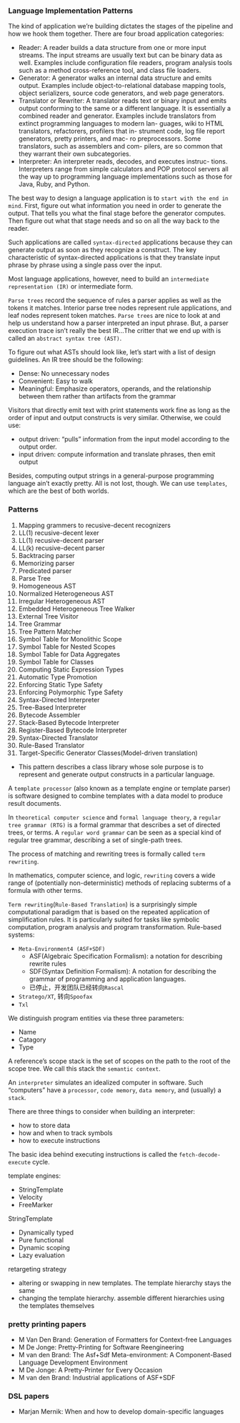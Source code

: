 ### Language Implementation Patterns
The kind of application we’re building dictates the stages of the pipeline and how we hook them together. There are four broad application categories:
- Reader: A reader builds a data structure from one or more input streams. The input streams are usually text but can be binary data as well. Examples include configuration file readers, program analysis tools such as a method cross-reference tool, and class file loaders.
- Generator: A generator walks an internal data structure and emits output. Examples include object-to-relational database mapping tools, object serializers, source code generators, and web page generators.
- Translator or Rewriter: A translator reads text or binary input and emits output conforming to the same or a different language. It is essentially a combined reader and generator. Examples include translators from extinct programming languages to modern lan- guages, wiki to HTML translators, refactorers, profilers that in- strument code, log file report generators, pretty printers, and mac- ro preprocessors. Some translators, such as assemblers and com- pilers, are so common that they warrant their own subcategories.
- Interpreter: An interpreter reads, decodes, and executes instruc- tions. Interpreters range from simple calculators and POP protocol servers all the way up to programming language implementations such as those for Java, Ruby, and Python.

The best way to design a language application is to `start with the end in mind`. First, figure out what information you need in order to generate the output. That tells you what the final stage before the generator computes. Then figure out what that stage needs and so on all the way back to the reader.

Such applications are called `syntax-directed` applications because they can generate output as soon as they recognize a construct. The key characteristic of syntax-directed applications is that they translate input phrase by phrase using a single pass over the input.

Most language applications, however, need to build an `intermediate representation (IR)` or intermediate form.

`Parse trees` record the sequence of rules a parser applies as well as the tokens it matches. Interior parse tree nodes represent rule applications, and leaf nodes represent token matches. `Parse trees` are nice to look at and help us understand how a parser interpreted an input phrase. But, a parser execution trace isn’t really the best IR...The critter that we end up with is called an `abstract syntax tree (AST)`.

To figure out what ASTs should look like, let’s start with a list of design guidelines. An IR tree should be the following:
- Dense: No unnecessary nodes
- Convenient: Easy to walk
- Meaningful: Emphasize operators, operands, and the relationship between them rather than artifacts from the grammar

Visitors that directly emit text with print statements work fine as long as the order of input and output constructs is very similar. Otherwise, we could use:
- output driven: “pulls” information from the input model according to the output order.
- input driven: compute information and translate phrases, then emit output

Besides, computing output strings in a general-purpose programming language ain’t exactly pretty. All is not lost, though. We can use `templates`, which are the best of both worlds.

### Patterns
1. Mapping grammers to recusive-decent recognizers
2. LL(1) recusive-decent lexer
3. LL(1) recusive-decent parser
4. LL(k) recusive-decent parser
5. Backtracing parser
6. Memorizing parser
7. Predicated parser
8. Parse Tree
9. Homogeneous AST
10. Normalized Heterogeneous AST
11. Irregular Heterogeneous AST
12. Embedded Heterogeneous Tree Walker
13. External Tree Visitor
14. Tree Grammar
15. Tree Pattern Matcher
16. Symbol Table for Monolithic Scope
17. Symbol Table for Nested Scopes
18. Symbol Table for Data Aggregates
19. Symbol Table for Classes
20. Computing Static Expression Types
21. Automatic Type Promotion
22. Enforcing Static Type Safety
23. Enforcing Polymorphic Type Safety
24. Syntax-Directed Interpreter
25. Tree-Based Interpreter
26. Bytecode Assembler
27. Stack-Based Bytecode Interpreter
28. Register-Based Bytecode Interpreter
29. Syntax-Directed Translator
30. Rule-Based Translator
31. Target-Specific Generator Classes(Model-driven translation)
- This pattern describes a class library whose sole purpose is to represent and generate output constructs in a particular language.

A `template processor` (also known as a template engine or template parser) is software designed to combine templates with a data model to produce result documents.

In `theoretical computer science` and `formal language theory`, a `regular tree grammar (RTG)` is a formal grammar that describes a set of directed trees, or terms. A `regular word grammar` can be seen as a special kind of regular tree grammar, describing a set of single-path trees.

The process of matching and rewriting trees is formally called `term rewriting`.

In mathematics, computer science, and logic, `rewriting` covers a wide range of (potentially non-deterministic) methods of replacing subterms of a formula with other terms.

`Term rewriting`(`Rule-Based Translation`) is a surprisingly simple computational paradigm that is based on the repeated application of simplification rules. It is particularly suited for tasks like symbolic computation, program analysis and program transformation. Rule-based systems:
- `Meta-Environment4 (ASF+SDF)`
    - ASF(Algebraic Specification Formalism): a notation for describing rewrite rules
    - SDF(Syntax Definition Formalism): A notation for describing the grammar of programming and application languages.
    - 已停止，开发团队已经转向`Rascal`
- `Stratego/XT`, 转向`Spoofax`
- `Txl`

We distinguish program entities via these three parameters:
- Name
- Catagory
- Type

A reference’s scope stack is the set of scopes on the path to the root of the scope tree. We call this stack the `semantic context`.

An `interpreter` simulates an idealized computer in software. Such “computers” have a `processor`, `code memory`, `data memory`, and (usually) a `stack`.

There are three things to consider when building an interpreter:
- how to store data
- how and when to track symbols
- how to execute instructions

The basic idea behind executing instructions is called the `fetch-decode-execute` cycle.

template engines:
- StringTemplate
- Velocity
- FreeMarker

StringTemplate
- Dynamically typed
- Pure functional
- Dynamic scoping
- Lazy evaluation

retargeting strategy
- altering or swapping in new templates. The template hierarchy stays the same
- changing the template hierarchy. assemble different hierarchies using the templates themselves

### pretty printing papers
- M Van Den Brand: Generation of Formatters for Context-free Languages
- M De Jonge: Pretty-Printing for Software Reengineering
- M van den Brand: The Asf+Sdf Meta-environment: A Component-Based Language Development Environment
- M De Jonge: A Pretty-Printer for Every Occasion
- M van den Brand: Industrial applications of ASF+SDF

### DSL papers
- Marjan Mernik: When and how to develop domain-specific languages

